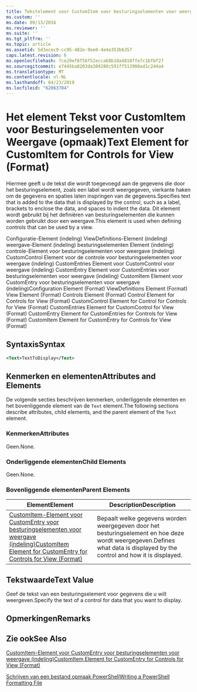 ```yaml
---
title: Tekstelement voor CustomItem voor besturingselementen voor weergave (indeling) | Microsoft Docs
ms.custom: ''
ms.date: 09/13/2016
ms.reviewer: ''
ms.suite: ''
ms.tgt_pltfrm: ''
ms.topic: article
ms.assetid: 5d3ecec9-cc95-482e-9ee0-4e4e353b6357
caps.latest.revision: 6
ms.openlocfilehash: 7ce29ef8f58f52ecca68b10a4818ffe7c1bfbf27
ms.sourcegitcommit: e7445ba8203da304286c591ff513900ad1c244a4
ms.translationtype: MT
ms.contentlocale: nl-NL
ms.lasthandoff: 04/23/2019
ms.locfileid: "62063704"
---
```

# <a name="text-element-for-customitem-for-controls-for-view-format"></a><span data-ttu-id="04723-102">Het element Tekst voor CustomItem voor Besturingselementen voor Weergave (opmaak)</span><span class="sxs-lookup"><span data-stu-id="04723-102">Text Element for CustomItem for Controls for View (Format)</span></span>

<span data-ttu-id="04723-103">Hiermee geeft u de tekst die wordt toegevoegd aan de gegevens die door het besturingselement, zoals een label wordt weergegeven, vierkante haken om de gegevens en spaties laten inspringen van de gegevens.</span><span class="sxs-lookup"><span data-stu-id="04723-103">Specifies text that is added to the data that is displayed by the control, such as a label, brackets to enclose the data, and spaces to indent the data.</span></span> <span data-ttu-id="04723-104">Dit element wordt gebruikt bij het definiëren van besturingselementen die kunnen worden gebruikt door een weergave.</span><span class="sxs-lookup"><span data-stu-id="04723-104">This element is used when defining controls that can be used by a view.</span></span>

<span data-ttu-id="04723-105">Configuratie-Element (indeling) ViewDefinitions-Element (indeling) weergave-Element (indeling) besturingselementen Element (indeling) controle-Element voor besturingselementen voor weergave (indeling) CustomControl Element voor de controle voor besturingselementen voor weergave (indeling) CustomEntries Element voor CustomControl voor weergave (indeling) CustomEntry Element voor CustomEntries voor besturingselementen voor weergave (indeling) CustomItem Element voor CustomEntry voor besturingselementen voor weergave (indeling)</span><span class="sxs-lookup"><span data-stu-id="04723-105">Configuration Element (Format) ViewDefinitions Element (Format) View Element (Format) Controls Element (Format) Control Element for Controls for View (Format) CustomControl Element for Control for Controls for View (Format) CustomEntries Element for CustomControl for View (Format) CustomEntry Element for CustomEntries for Controls for View (Format) CustomItem Element for CustomEntry for Controls for View (Format)</span></span>

## <a name="syntax"></a><span data-ttu-id="04723-106">Syntaxis</span><span class="sxs-lookup"><span data-stu-id="04723-106">Syntax</span></span>

```xml
<Text>TextToDisplay</Text>
```

## <a name="attributes-and-elements"></a><span data-ttu-id="04723-107">Kenmerken en elementen</span><span class="sxs-lookup"><span data-stu-id="04723-107">Attributes and Elements</span></span>

<span data-ttu-id="04723-108">De volgende secties beschrijven kenmerken, onderliggende elementen en het bovenliggende element van de `Text` element.</span><span class="sxs-lookup"><span data-stu-id="04723-108">The following sections describe attributes, child elements, and the parent element of the `Text` element.</span></span>

### <a name="attributes"></a><span data-ttu-id="04723-109">Kenmerken</span><span class="sxs-lookup"><span data-stu-id="04723-109">Attributes</span></span>

<span data-ttu-id="04723-110">Geen.</span><span class="sxs-lookup"><span data-stu-id="04723-110">None.</span></span>

### <a name="child-elements"></a><span data-ttu-id="04723-111">Onderliggende elementen</span><span class="sxs-lookup"><span data-stu-id="04723-111">Child Elements</span></span>

<span data-ttu-id="04723-112">Geen.</span><span class="sxs-lookup"><span data-stu-id="04723-112">None.</span></span>

### <a name="parent-elements"></a><span data-ttu-id="04723-113">Bovenliggende elementen</span><span class="sxs-lookup"><span data-stu-id="04723-113">Parent Elements</span></span>

|<span data-ttu-id="04723-114">Element</span><span class="sxs-lookup"><span data-stu-id="04723-114">Element</span></span>|<span data-ttu-id="04723-115">Description</span><span class="sxs-lookup"><span data-stu-id="04723-115">Description</span></span>|
|-------------|-----------------|
|[<span data-ttu-id="04723-116">CustomItem-Element voor CustomEntry voor besturingselementen voor weergave (indeling)</span><span class="sxs-lookup"><span data-stu-id="04723-116">CustomItem Element for CustomEntry for Controls for View (Format)</span></span>](./customitem-element-for-customentry-for-controls-for-view-format.md)|<span data-ttu-id="04723-117">Bepaalt welke gegevens worden weergegeven door het besturingselement en hoe deze wordt weergegeven.</span><span class="sxs-lookup"><span data-stu-id="04723-117">Defines what data is displayed by the control and how it is displayed.</span></span>|

## <a name="text-value"></a><span data-ttu-id="04723-118">Tekstwaarde</span><span class="sxs-lookup"><span data-stu-id="04723-118">Text Value</span></span>

<span data-ttu-id="04723-119">Geef de tekst van een besturingselement voor gegevens die u wilt weergeven.</span><span class="sxs-lookup"><span data-stu-id="04723-119">Specify the text of a control for data that you want to display.</span></span>

## <a name="remarks"></a><span data-ttu-id="04723-120">Opmerkingen</span><span class="sxs-lookup"><span data-stu-id="04723-120">Remarks</span></span>

## <a name="see-also"></a><span data-ttu-id="04723-121">Zie ook</span><span class="sxs-lookup"><span data-stu-id="04723-121">See Also</span></span>

[<span data-ttu-id="04723-122">CustomItem-Element voor CustomEntry voor besturingselementen voor weergave (indeling)</span><span class="sxs-lookup"><span data-stu-id="04723-122">CustomItem Element for CustomEntry for Controls for View (Format)</span></span>](./customitem-element-for-customentry-for-controls-for-view-format.md)

[<span data-ttu-id="04723-123">Schrijven van een bestand opmaak PowerShell</span><span class="sxs-lookup"><span data-stu-id="04723-123">Writing a PowerShell Formatting File</span></span>](./writing-a-powershell-formatting-file.md)
